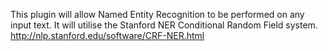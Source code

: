 This plugin will allow Named Entity Recognition to be performed on any input text. It will utilise the Stanford NER Conditional Random Field system.
http://nlp.stanford.edu/software/CRF-NER.html
